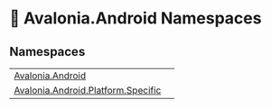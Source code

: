 # 📂 Avalonia.Android Namespaces






## Namespaces
<table>
<tr>
<td><a href="N_Avalonia_Android">Avalonia.Android</a></td>
<td></td>
</tr>
<tr>
<td><a href="N_Avalonia_Android_Platform_Specific">Avalonia.Android.Platform.Specific</a></td>
<td></td>
</tr>
</table>